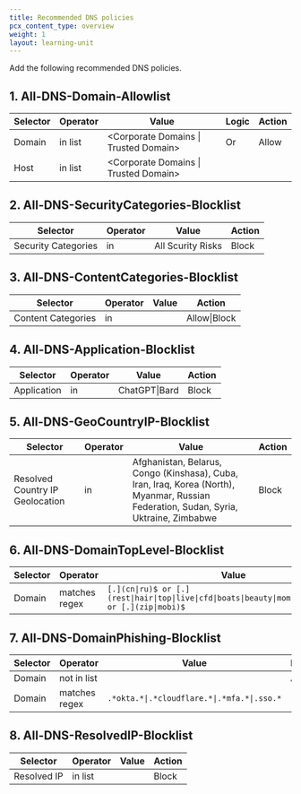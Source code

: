 ```yaml
---
title: Recommended DNS policies
pcx_content_type: overview
weight: 1
layout: learning-unit
---
```


Add the following recommended DNS policies.

## 1. All-DNS-Domain-Allowlist

| Selector | Operator | Value                                 | Logic | Action |
| -------- | -------- | ------------------------------------- | ----- | ------ |
| Domain   | in list  | <Corporate Domains \| Trusted Domain> | Or    | Allow  |
| Host     | in list  | <Corporate Domains \| Trusted Domain> |       |        |

## 2. All-DNS-SecurityCategories-Blocklist

| Selector            | Operator | Value             | Action |
| ------------------- | -------- | ----------------- | ------ |
| Security Categories | in       | All Scurity Risks | Block  |

## 3. All-DNS-ContentCategories-Blocklist

| Selector           | Operator | Value            | Action       |
| ------------------ | -------- | ---------------- | ------------ |
| Content Categories | in       | <Security Risks> | Allow\|Block |

## 4. All-DNS-Application-Blocklist

| Selector    | Operator | Value         | Action |
| ----------- | -------- | ------------- | ------ |
| Application | in       | ChatGPT\|Bard | Block  |

## 5. All-DNS-GeoCountryIP-Blocklist

| Selector                        | Operator | Value                                                                                                                                  | Action |
| ------------------------------- | -------- | -------------------------------------------------------------------------------------------------------------------------------------- | ------ |
| Resolved Country IP Geolocation | in       | Afghanistan, Belarus, Congo (Kinshasa), Cuba, Iran, Iraq, Korea (North), Myanmar, Russian Federation, Sudan, Syria, Uktraine, Zimbabwe | Block  |

## 6. All-DNS-DomainTopLevel-Blocklist

| Selector | Operator      | Value                                                                                                    | Action |
| -------- | ------------- | -------------------------------------------------------------------------------------------------------- | ------ |
| Domain   | matches regex | `[.](cn\|ru)$ or [.](rest\|hair\|top\|live\|cfd\|boats\|beauty\|mom\|skin\|okinawa)$ or [.](zip\|mobi)$` | Block  |

## 7. All-DNS-DomainPhishing-Blocklist

| Selector | Operator      | Value                                       | Logic | Action |
| -------- | ------------- | ------------------------------------------- | ----- | ------ |
| Domain   | not in list   | <Corporate Domains>                         | And   | Block  |
| Domain   | matches regex | `.*okta.*\|.*cloudflare.*\|.*mfa.*\|.sso.*` |       |        |

## 8. All-DNS-ResolvedIP-Blocklist

| Selector    | Operator | Value          | Action |
| ----------- | -------- | -------------- | ------ |
| Resolved IP | in list  | <IP Blocklist> | Block  |
